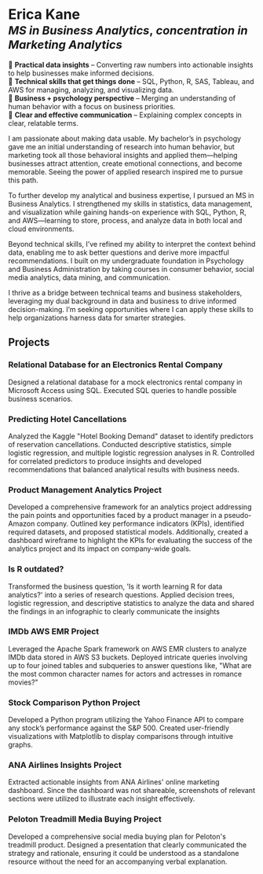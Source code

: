 # Erica Kane </br> $^{MS\ in\ Business\ Analytics,\ concentration\ in\ Marketing\ Analytics}$

🔹 **Practical data insights** – Converting raw numbers into actionable insights to help businesses make informed decisions.  
🔹 **Technical skills that get things done** – SQL, Python, R, SAS, Tableau, and AWS for managing, analyzing, and visualizing data.  
🔹 **Business + psychology perspective** – Merging an understanding of human behavior with a focus on business priorities.  
🔹 **Clear and effective communication** – Explaining complex concepts in clear, relatable terms.

I am passionate about making data usable. My bachelor’s in psychology gave me an initial understanding of research into human behavior, but marketing took all those behavioral insights and applied them—helping businesses attract attention, create emotional connections, and become memorable. Seeing the power of applied research inspired me to pursue this path.

To further develop my analytical and business expertise, I pursued an MS in Business Analytics. I strengthened my skills in statistics, data management, and visualization while gaining hands-on experience with SQL, Python, R, and AWS—learning to store, process, and analyze data in both local and cloud environments.

Beyond technical skills, I’ve refined my ability to interpret the context behind data, enabling me to ask better questions and derive more impactful recommendations. I built on my undergraduate foundation in Psychology and Business Administration by taking courses in consumer behavior, social media analytics, data mining, and communication.

I thrive as a bridge between technical teams and business stakeholders, leveraging my dual background in data and business to drive informed decision-making. I’m seeking opportunities where I can apply these skills to help organizations harness data for smarter strategies.


## Projects 

### Relational Database for an Electronics Rental Company
Designed a relational database for a mock electronics rental company in Microsoft Access using SQL. Executed SQL queries to handle possible business scenarios.

### Predicting Hotel Cancellations
Analyzed the Kaggle "Hotel Booking Demand" dataset to identify predictors of reservation cancellations. Conducted descriptive statistics, simple logistic regression, and multiple logistic regression analyses in R. Controlled for correlated predictors to produce insights and developed recommendations that balanced analytical results with business needs.

### Product Management Analytics Project
Developed a comprehensive framework for an analytics project addressing the pain points and opportunities faced by a product manager in a pseudo-Amazon company. Outlined key performance indicators (KPIs), identified required datasets, and proposed statistical models. Additionally, created a dashboard wireframe to highlight the KPIs for evaluating the success of the analytics project and its impact on company-wide goals.

### Is R outdated?
Transformed the business question, 'Is it worth learning R for data analytics?' into a series of research questions. Applied decision trees, logistic regression, and descriptive statistics to analyze the data and shared the findings in an infographic to clearly communicate the insights

### IMDb AWS EMR Project 
Leveraged the Apache Spark framework on AWS EMR clusters to analyze IMDb data stored in AWS S3 buckets. Deployed intricate queries involving up to four joined tables and subqueries to answer questions like, "What are the most common character names for actors and actresses in romance movies?"

### Stock Comparison Python Project 
Developed a Python program utilizing the Yahoo Finance API to compare any stock’s performance against the S&P 500. Created user-friendly visualizations with Matplotlib to display comparisons through intuitive graphs.

### ANA Airlines Insights Project 
Extracted actionable insights from ANA Airlines' online marketing dashboard. Since the dashboard was not shareable, screenshots of relevant sections were utilized to illustrate each insight effectively.

### Peloton Treadmill Media Buying Project 
Developed a comprehensive social media buying plan for Peloton's treadmill product. Designed a presentation that clearly communicated the strategy and rationale, ensuring it could be understood as a standalone resource without the need for an accompanying verbal explanation.
